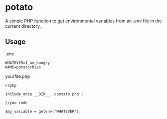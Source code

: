# potato
A simple PHP function to get environmental variables from an .env file in the current directory.

## Usage
.env
```
WHATEVER=I_am_hungry
NAME=potatochips
```

yourfile.php
```
<?php

include_once __DIR__.'/potato.php';

//you code

$my_variable = getenv('WHATEVER');


```
